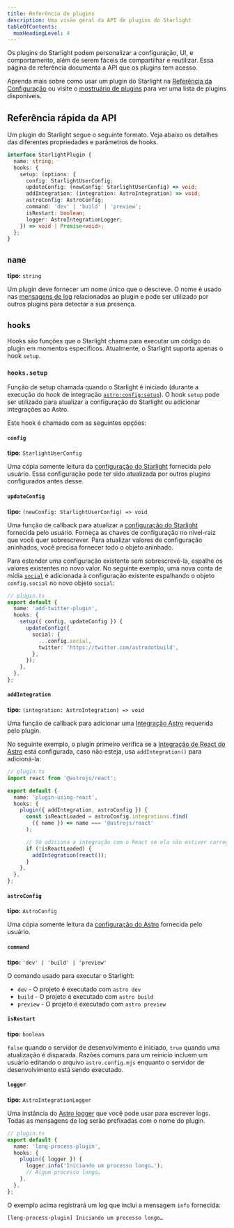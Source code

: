 ```yaml
---
title: Referência de plugins
description: Uma visão geral da API de plugins do Starlight
tableOfContents:
  maxHeadingLevel: 4
---
```


Os plugins do Starlight podem personalizar a configuração, UI, e comportamento, além de serem fáceis de compartilhar e reutilizar.
Essa página de referência documenta a API que os plugins tem acesso.

Aprenda mais sobre como usar um plugin do Starlight na [Referência da Configuração](/pt-br/reference/configuration/#plugins) ou visite o [mostruário de plugins](/pt-br/resources/plugins/#plugins) para ver uma lista de plugins disponíveis.

## Referência rápida da API

Um plugin do Starlight segue o seguinte formato.
Veja abaixo os detalhes das diferentes propriedades e parâmetros de hooks.

```ts
interface StarlightPlugin {
  name: string;
  hooks: {
    setup: (options: {
      config: StarlightUserConfig;
      updateConfig: (newConfig: StarlightUserConfig) => void;
      addIntegration: (integration: AstroIntegration) => void;
      astroConfig: AstroConfig;
      command: 'dev' | 'build' | 'preview';
      isRestart: boolean;
      logger: AstroIntegrationLogger;
    }) => void | Promise<void>;
  };
}
```

## `name`

**tipo:** `string`

Um plugin deve fornecer um nome único que o descreve. O nome é usado nas [mensagens de log](#logger) relacionadas ao plugin e pode ser utilizado por outros plugins para detectar a sua presença.

## `hooks`

Hooks são funções que o Starlight chama para executar um código do plugin em momentos específicos. Atualmente, o Starlight suporta apenas o hook `setup`.

### `hooks.setup`

Função de setup chamada quando o Starlight é iniciado (durante a execução do hook de integração [`astro:config:setup`](https://docs.astro.build/pt-br/reference/integrations-reference/#astroconfigsetup)).
O hook `setup` pode ser utilizado para atualizar a configuração do Starlight ou adicionar integrações ao Astro.

Este hook é chamado com as seguintes opções:

#### `config`

**tipo:** `StarlightUserConfig`

Uma cópia somente leitura da [configuração do Starlight](/pt-br/reference/configuration/) fornecida pelo usuário.
Essa configuração pode ter sido atualizada por outros plugins configurados antes desse.

#### `updateConfig`

**tipo:** `(newConfig: StarlightUserConfig) => void`

Uma função de callback para atualizar a [configuração do Starlight](/pt-br/reference/configuration/) fornecida pelo usuário.
Forneça as chaves de configuração no nível-raiz que você quer sobrescrever.
Para atualizar valores de configuração aninhados, você precisa fornecer todo o objeto aninhado.

Para estender uma configuração existente sem sobrescrevê-la, espalhe os valores existentes no novo valor.
No seguinte exemplo, uma nova conta de mídia [`social`](/pt-br/reference/configuration/#social) é adicionada à configuração existente espalhando o objeto `config.social` no novo objeto `social`:

```ts {6-11}
// plugin.ts
export default {
  name: 'add-twitter-plugin',
  hooks: {
    setup({ config, updateConfig }) {
      updateConfig({
        social: {
          ...config.social,
          twitter: 'https://twitter.com/astrodotbuild',
        },
      });
    },
  },
};
```

#### `addIntegration`

**tipo:** `(integration: AstroIntegration) => void`

Uma função de callback para adicionar uma [Integração Astro](https://docs.astro.build/pt-br/reference/integrations-reference/) requerida pelo plugin.

No seguinte exemplo, o plugin primeiro verifica se a [Integração de React do Astro](https://docs.astro.build/pt-br/guides/integrations-guide/react/) está configurada, caso não esteja, usa `addIntegration()` para adicioná-la:

```ts {14} "addIntegration,"
// plugin.ts
import react from '@astrojs/react';

export default {
  name: 'plugin-using-react',
  hooks: {
    plugin({ addIntegration, astroConfig }) {
      const isReactLoaded = astroConfig.integrations.find(
        ({ name }) => name === '@astrojs/react'
      );

      // Só adiciona a integração com o React se ela não estiver carregada.
      if (!isReactLoaded) {
        addIntegration(react());
      }
    },
  },
};
```

#### `astroConfig`

**tipo:** `AstroConfig`

Uma cópia somente leitura da [configuração do Astro](https://docs.astro.build/pt-br/reference/configuration-reference/) fornecida pelo usuário.

#### `command`

**tipo:** `'dev' | 'build' | 'preview'`

O comando usado para executar o Starlight:

- `dev` - O projeto é executado com `astro dev`
- `build` - O projeto é executado com `astro build`
- `preview` - O projeto é executado com `astro preview`

#### `isRestart`

**tipo:** `boolean`

`false` quando o servidor de desenvolvimento é iniciado, `true` quando uma atualização é disparada.
Razões comuns para um reinicio incluem um usuário editando o arquivo `astro.config.mjs` enquanto o servidor de desenvolvimento está sendo executado.

#### `logger`

**tipo:** `AstroIntegrationLogger`

Uma instância do [Astro logger](https://docs.astro.build/pt-br/reference/integrations-reference/#astrointegrationlogger) que você pode usar para escrever logs.
Todas as mensagens de log serão prefixadas com o nome do plugin.

```ts {6}
// plugin.ts
export default {
  name: 'long-process-plugin',
  hooks: {
    plugin({ logger }) {
      logger.info('Iniciando um processo longo…');
      // Algum processo longo…
    },
  },
};
```

O exemplo acima registrará um log que inclui a mensagem `info` fornecida:

```shell
[long-process-plugin] Iniciando um processo longo…
```
